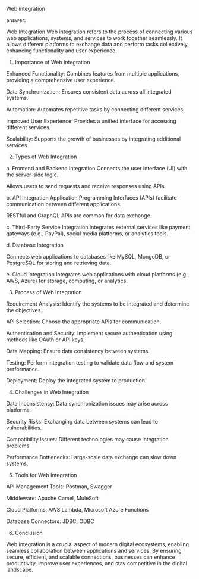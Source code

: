 Web integration

answer:

Web Integration
Web integration refers to the process of connecting various web applications, systems, and services to work together seamlessly. It allows different platforms to exchange data and perform tasks collectively, enhancing functionality and user experience.

1. Importance of Web Integration

Enhanced Functionality: Combines features from multiple applications, providing a comprehensive user experience.

Data Synchronization: Ensures consistent data across all integrated systems.

Automation: Automates repetitive tasks by connecting different services.

Improved User Experience: Provides a unified interface for accessing different services.

Scalability: Supports the growth of businesses by integrating additional services.

2. Types of Web Integration

a. Frontend and Backend Integration
Connects the user interface (UI) with the server-side logic.

Allows users to send requests and receive responses using APIs.

b. API Integration
Application Programming Interfaces (APIs) facilitate communication between different applications.

RESTful and GraphQL APIs are common for data exchange.

c. Third-Party Service Integration
Integrates external services like payment gateways (e.g., PayPal), social media platforms, or analytics tools.

d. Database Integration

Connects web applications to databases like MySQL, MongoDB, or PostgreSQL for storing and retrieving data.

e. Cloud Integration
Integrates web applications with cloud platforms (e.g., AWS, Azure) for storage, computing, or analytics.

3. Process of Web Integration

Requirement Analysis: Identify the systems to be integrated and determine the objectives.

API Selection: Choose the appropriate APIs for communication.

Authentication and Security: Implement secure authentication using methods like OAuth or API keys.

Data Mapping: Ensure data consistency between systems.

Testing: Perform integration testing to validate data flow and system performance.

Deployment: Deploy the integrated system to production.

4. Challenges in Web Integration

Data Inconsistency: Data synchronization issues may arise across platforms.

Security Risks: Exchanging data between systems can lead to vulnerabilities.

Compatibility Issues: Different technologies may cause integration problems.

Performance Bottlenecks: Large-scale data exchange can slow down systems.

5. Tools for Web Integration

API Management Tools: Postman, Swagger

Middleware: Apache Camel, MuleSoft

Cloud Platforms: AWS Lambda, Microsoft Azure Functions

Database Connectors: JDBC, ODBC

6. Conclusion

Web integration is a crucial aspect of modern digital ecosystems, enabling seamless collaboration between applications and services. By ensuring secure, efficient, and scalable connections, businesses can enhance productivity, improve user experiences, and stay competitive in the digital landscape.